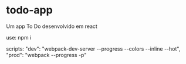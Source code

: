 # todo-app

Um app To Do desenvolvido em react

use:
npm i

scripts:
    "dev": "webpack-dev-server --progress --colors --inline --hot",
    "prod": "webpack --progress -p"
